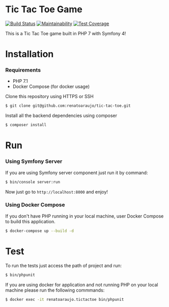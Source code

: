 Tic Tac Toe Game
==========================

[![Build Status](https://travis-ci.org/renatoaraujo/tic-tac-toe.svg?branch=master)](https://travis-ci.org/renatoaraujo/tic-tac-toe)
[![Maintainability](https://api.codeclimate.com/v1/badges/e75b4c5401873f2f87f0/maintainability)](https://codeclimate.com/github/renatoaraujo/tic-tac-toe/maintainability)
[![Test Coverage](https://api.codeclimate.com/v1/badges/e75b4c5401873f2f87f0/test_coverage)](https://codeclimate.com/github/renatoaraujo/tic-tac-toe/test_coverage)

This is a Tic Tac Toe game built in PHP 7 with Symfony 4!

# Installation 

### Requirements

- PHP 7.1
- Docker Compose (for docker usage)

Clone this repository using HTTPS or SSH

```bash
$ git clone git@github.com:renatoaraujo/tic-tac-toe.git
```

Install all the backend dependencies using composer

```bash
$ composer install
```

# Run

### Using Symfony Server

If you are using Symfony server component just run it by command: 

```bash
$ bin/console server:run
```

Now just go to `http://localhost:8000` and enjoy!

### Using Docker Compose

If you don't have PHP running in your local machine, user Docker Compose to build this application.

```bash
$ docker-compose up --build -d
```

# Test

To run the tests just access the path of project and run:

```bash
$ bin/phpunit
```

If you are using docker for application and not running PHP on your local machine please run the following commmands:

```bash
$ docker exec -it renatoaraujo.tictactoe bin/phpunit
```
